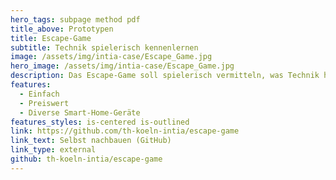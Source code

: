 ```yaml
---
hero_tags: subpage method pdf
title_above: Prototypen
title: Escape-Game
subtitle: Technik spielerisch kennenlernen
image: /assets/img/intia-case/Escape_Game.jpg
hero_image: /assets/img/intia-case/Escape_Game.jpg
description: Das Escape-Game soll spielerisch vermitteln, was Technik heutzutage schon alles kann und wie einfach es ist, Technik-Lösungen selbst zu entwickeln.
features:
  - Einfach
  - Preiswert
  - Diverse Smart-Home-Geräte
features_styles: is-centered is-outlined
link: https://github.com/th-koeln-intia/escape-game
link_text: Selbst nachbauen (GitHub)
link_type: external
github: th-koeln-intia/escape-game
---
```

